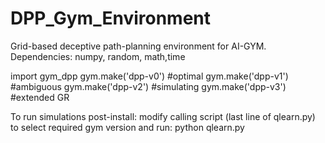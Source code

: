 # DPP_Gym_Environment
Grid-based deceptive path-planning environment for AI-GYM.
Dependencies: numpy, random, math,time

import gym_dpp
gym.make('dpp-v0') #optimal
gym.make('dpp-v1') #ambiguous
gym.make('dpp-v2') #simulating
gym.make('dpp-v3') #extended GR

To run simulations post-install:
modify calling script (last line of qlearn.py) to select required gym version and run:
python qlearn.py
